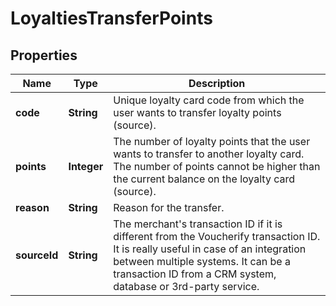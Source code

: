 

# LoyaltiesTransferPoints


## Properties

| Name | Type | Description |
|------------ | ------------- | ------------- |
|**code** | **String** | Unique loyalty card code from which the user wants to transfer loyalty points (source). |
|**points** | **Integer** | The number of loyalty points that the user wants to transfer to another loyalty card. The number of points cannot be higher than the current balance on the loyalty card (source). |
|**reason** | **String** | Reason for the transfer. |
|**sourceId** | **String** | The merchant&#39;s transaction ID if it is different from the Voucherify transaction ID. It is really useful in case of an integration between multiple systems. It can be a transaction ID from a CRM system, database or 3rd-party service. |



